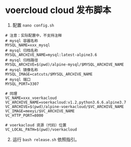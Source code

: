 
# voercloud cloud 发布脚本

1. 配置 `nano config.sh`

```shell
# 注意：实际配置中，不支持注释
# mysql 容器名称 
MYSQL_NAME=xxx_mysql
# mysql 归档名称
MYSQL_ARCHIVE_NAME=mysql:latest-alpine3.6
# mysql 归档路径
MYSQL_ARCHIVE=$(pwd)/alpine-mysql/$MYSQL_ARCHIVE_NAME
# mysql 镜像名称
MYSQL_IMAGE=catcuts/$MYSQL_ARCHIVE_NAME
# mysql 端口
MYSQL_PORT=3307

# 同理
VC_NAME=xxx_voerkacloud
VC_ARCHIVE_NAME=voerkacloud:v1.2.python3.6.6.alpine3.7
VC_ARCHIVE=$(pwd)/alpine-voerkacloud/$VC_ARCHIVE_NAME
VC_IMAGE=meeyi/$VC_ARCHIVE_NAME
VC_HTTP_PORT=8000

# voerkacloud 资源（代码）位置
VC_LOCAL_PATH=$(pwd)/voerkacloud
```

2. 运行 `bash release.sh` 依照指引。